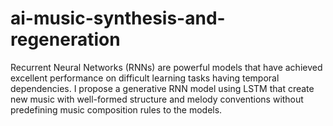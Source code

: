 # ai-music-synthesis-and-regeneration
Recurrent Neural Networks (RNNs) are powerful models that have achieved excellent performance on difficult learning tasks having temporal dependencies. I propose a generative RNN model using LSTM that create new music with well-formed structure and melody conventions without predefining music composition rules to the models.
